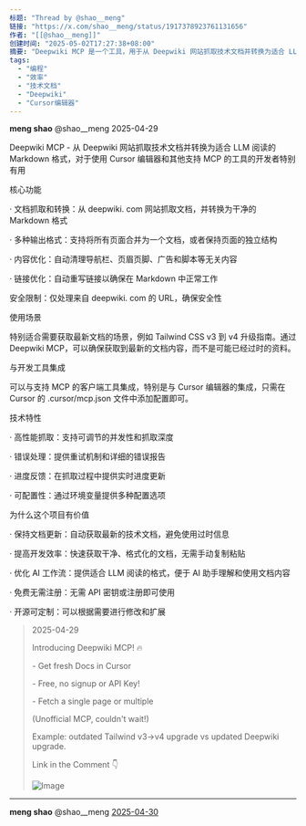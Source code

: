 ```yaml
---
标题: "Thread by @shao__meng"
链接: "https://x.com/shao__meng/status/1917378923761131656"
作者: "[[@shao__meng]]"
创建时间: "2025-05-02T17:27:38+08:00"
摘要: "Deepwiki MCP 是一个工具，用于从 Deepwiki 网站抓取技术文档并转换为适合 LLM 阅读的 Markdown 格式，特别适合开发者使用。"
tags:
  - "编程"
  - "效率"
  - "技术文档"
  - "Deepwiki"
  - "Cursor编辑器"
---
```

**meng shao** @shao\_\_meng 2025-04-29

Deepwiki MCP - 从 Deepwiki 网站抓取技术文档并转换为适合 LLM 阅读的 Markdown 格式，对于使用 Cursor 编辑器和其他支持 MCP 的工具的开发者特别有用

核心功能

· 文档抓取和转换：从 deepwiki. com 网站抓取文档，并转换为干净的 Markdown 格式

· 多种输出格式：支持将所有页面合并为一个文档，或者保持页面的独立结构

· 内容优化：自动清理导航栏、页眉页脚、广告和脚本等无关内容

· 链接优化：自动重写链接以确保在 Markdown 中正常工作

安全限制：仅处理来自 deepwiki. com 的 URL，确保安全性

使用场景

特别适合需要获取最新文档的场景，例如 Tailwind CSS v3 到 v4 升级指南。通过 Deepwiki MCP，可以确保获取到最新的文档内容，而不是可能已经过时的资料。

与开发工具集成

可以与支持 MCP 的客户端工具集成，特别是与 Cursor 编辑器的集成，只需在 Cursor 的 .cursor/mcp.json 文件中添加配置即可。

技术特性

· 高性能抓取：支持可调节的并发性和抓取深度

· 错误处理：提供重试机制和详细的错误报告

· 进度反馈：在抓取过程中提供实时进度更新

· 可配置性：通过环境变量提供多种配置选项

为什么这个项目有价值

· 保持文档更新：自动获取最新的技术文档，避免使用过时信息

· 提高开发效率：快速获取干净、格式化的文档，无需手动复制粘贴

· 优化 AI 工作流：提供适合 LLM 阅读的格式，便于 AI 助手理解和使用文档内容

· 免费无需注册：无需 API 密钥或注册即可使用

· 开源可定制：可以根据需要进行修改和扩展

> 2025-04-29
> 
> Introducing Deepwiki MCP! 🔥
> 
> \- Get fresh Docs in Cursor
> 
> \- Free, no signup or API Key!
> 
> \- Fetch a single page or multiple
> 
> (Unofficial MCP, couldn't wait!)
> 
> Example: outdated Tailwind v3->v4 upgrade vs updated Deepwiki upgrade.
> 
> Link in the Comment 👇
> 
> ![Image](https://pbs.twimg.com/media/Gpvlwm_bAAACmWy?format=jpg&name=large)

---

**meng shao** @shao\_\_meng [2025-04-30](https://x.com/shao__meng/status/1917378927078826481)